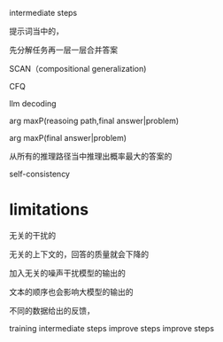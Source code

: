 intermediate steps

提示词当中的，

先分解任务再一层一层合并答案

SCAN（compositional generalization)

CFQ

llm decoding

arg maxP(reasoing path,final answer|problem)



arg maxP(final answer|problem)

从所有的推理路径当中推理出概率最大的答案的

self-consistency

# limitations

无关的干扰的

无关的上下文的，回答的质量就会下降的

加入无关的噪声干扰模型的输出的

文本的顺序也会影响大模型的输出的

不同的数据给出的反馈，

training intermediate steps improve steps improve steps




